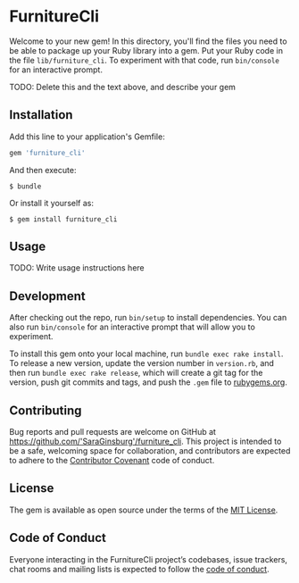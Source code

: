 # FurnitureCli

Welcome to your new gem! In this directory, you'll find the files you need to be able to package up your Ruby library into a gem. Put your Ruby code in the file `lib/furniture_cli`. To experiment with that code, run `bin/console` for an interactive prompt.

TODO: Delete this and the text above, and describe your gem

## Installation

Add this line to your application's Gemfile:

```ruby
gem 'furniture_cli'
```

And then execute:

    $ bundle

Or install it yourself as:

    $ gem install furniture_cli

## Usage

TODO: Write usage instructions here

## Development

After checking out the repo, run `bin/setup` to install dependencies. You can also run `bin/console` for an interactive prompt that will allow you to experiment.

To install this gem onto your local machine, run `bundle exec rake install`. To release a new version, update the version number in `version.rb`, and then run `bundle exec rake release`, which will create a git tag for the version, push git commits and tags, and push the `.gem` file to [rubygems.org](https://rubygems.org).

## Contributing

Bug reports and pull requests are welcome on GitHub at https://github.com/'SaraGinsburg'/furniture_cli. This project is intended to be a safe, welcoming space for collaboration, and contributors are expected to adhere to the [Contributor Covenant](http://contributor-covenant.org) code of conduct.

## License

The gem is available as open source under the terms of the [MIT License](https://opensource.org/licenses/MIT).

## Code of Conduct

Everyone interacting in the FurnitureCli project’s codebases, issue trackers, chat rooms and mailing lists is expected to follow the [code of conduct](https://github.com/'SaraGinsburg'/furniture_cli/blob/master/CODE_OF_CONDUCT.md).
